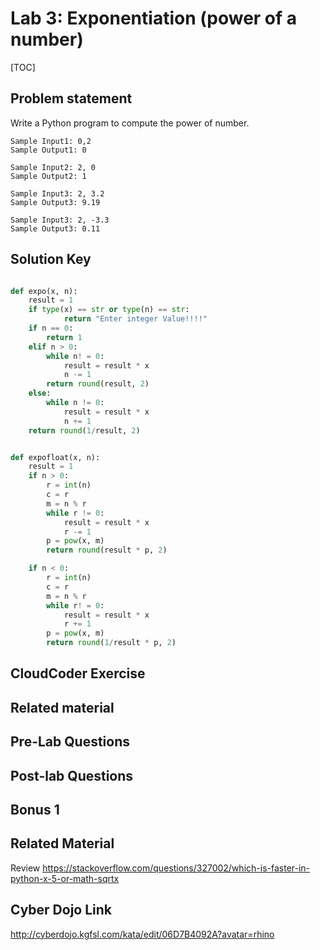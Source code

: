 
# Lab 3: Exponentiation (power of a number)

[TOC]

## Problem statement 

Write a Python program to compute the power of number.

	Sample Input1: 0,2
	Sample Output1: 0
	
	Sample Input2: 2, 0
	Sample Output2: 1

	Sample Input3: 2, 3.2
	Sample Output3: 9.19
		
	Sample Input3: 2, -3.3
	Sample Output3: 0.11



## Solution Key

```python 

def expo(x, n):
    result = 1
    if type(x) == str or type(n) == str:
            return "Enter integer Value!!!!"
    if n == 0:
        return 1
    elif n > 0:
        while n! = 0:
            result = result * x
            n -= 1
        return round(result, 2)
    else:
        while n != 0:
            result = result * x
            n += 1
    return round(1/result, 2)


def expofloat(x, n):
    result = 1
    if n > 0:
        r = int(n)
        c = r
        m = n % r
        while r != 0:
            result = result * x
            r -= 1
        p = pow(x, m)
        return round(result * p, 2)

    if n < 0:
        r = int(n)
        c = r
        m = n % r
        while r! = 0:
            result = result * x
            r += 1
        p = pow(x, m)
        return round(1/result * p, 2)

```


## CloudCoder Exercise 




## Related material 





## Pre-Lab Questions 



## Post-lab Questions



## Bonus 1 

## Related Material 

Review https://stackoverflow.com/questions/327002/which-is-faster-in-python-x-5-or-math-sqrtx

## Cyber Dojo Link
http://cyberdojo.kgfsl.com/kata/edit/06D7B4092A?avatar=rhino

